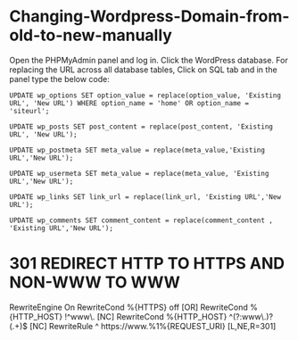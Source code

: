 # Changing-Wordpress-Domain-from-old-to-new-manually

Open the PHPMyAdmin panel and log in.
Click the WordPress database.
For replacing the URL across all database tables, Click on SQL tab and in the panel type the below code:

    UPDATE wp_options SET option_value = replace(option_value, 'Existing URL', 'New URL') WHERE option_name = 'home' OR option_name = 'siteurl';

    UPDATE wp_posts SET post_content = replace(post_content, 'Existing URL', 'New URL');

    UPDATE wp_postmeta SET meta_value = replace(meta_value,'Existing URL','New URL');

    UPDATE wp_usermeta SET meta_value = replace(meta_value, 'Existing URL','New URL');

    UPDATE wp_links SET link_url = replace(link_url, 'Existing URL','New URL');

    UPDATE wp_comments SET comment_content = replace(comment_content , 'Existing URL','New URL');
    
    
    
    
 # 301 REDIRECT HTTP TO HTTPS AND NON-WWW TO WWW
<IfModule mod_rewrite.c>
RewriteEngine On
RewriteCond %{HTTPS} off [OR]
RewriteCond %{HTTP_HOST} !^www\. [NC]
RewriteCond %{HTTP_HOST} ^(?:www\.)?(.+)$ [NC]
RewriteRule ^ https://www.%1%{REQUEST_URI} [L,NE,R=301]
</IfModule>
